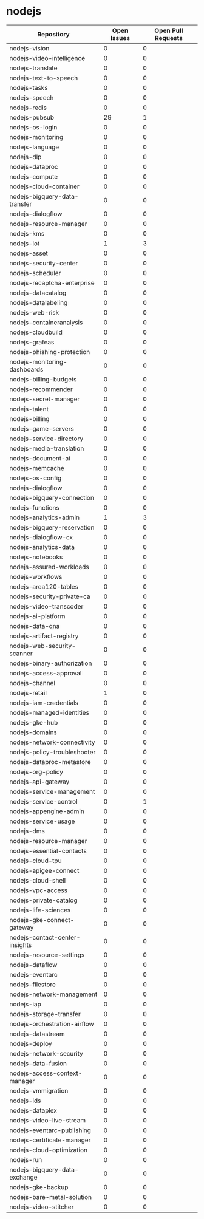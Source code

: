 # nodejs
| Repository | Open Issues | Open Pull Requests |
|------------|-------------|--------------------|
| nodejs-vision |        0 |        0 |
| nodejs-video-intelligence |        0 |        0 |
| nodejs-translate |        0 |        0 |
| nodejs-text-to-speech |        0 |        0 |
| nodejs-tasks |        0 |        0 |
| nodejs-speech |        0 |        0 |
| nodejs-redis |        0 |        0 |
| nodejs-pubsub |       29 |        1 |
| nodejs-os-login |        0 |        0 |
| nodejs-monitoring |        0 |        0 |
| nodejs-language |        0 |        0 |
| nodejs-dlp |        0 |        0 |
| nodejs-dataproc |        0 |        0 |
| nodejs-compute |        0 |        0 |
| nodejs-cloud-container |        0 |        0 |
| nodejs-bigquery-data-transfer |        0 |        0 |
| nodejs-dialogflow |        0 |        0 |
| nodejs-resource-manager |        0 |        0 |
| nodejs-kms |        0 |        0 |
| nodejs-iot |        1 |        3 |
| nodejs-asset |        0 |        0 |
| nodejs-security-center |        0 |        0 |
| nodejs-scheduler |        0 |        0 |
| nodejs-recaptcha-enterprise |        0 |        0 |
| nodejs-datacatalog |        0 |        0 |
| nodejs-datalabeling |        0 |        0 |
| nodejs-web-risk |        0 |        0 |
| nodejs-containeranalysis |        0 |        0 |
| nodejs-cloudbuild |        0 |        0 |
| nodejs-grafeas |        0 |        0 |
| nodejs-phishing-protection |        0 |        0 |
| nodejs-monitoring-dashboards |        0 |        0 |
| nodejs-billing-budgets |        0 |        0 |
| nodejs-recommender |        0 |        0 |
| nodejs-secret-manager |        0 |        0 |
| nodejs-talent |        0 |        0 |
| nodejs-billing |        0 |        0 |
| nodejs-game-servers |        0 |        0 |
| nodejs-service-directory |        0 |        0 |
| nodejs-media-translation |        0 |        0 |
| nodejs-document-ai |        0 |        0 |
| nodejs-memcache |        0 |        0 |
| nodejs-os-config |        0 |        0 |
| nodejs-dialogflow |        0 |        0 |
| nodejs-bigquery-connection |        0 |        0 |
| nodejs-functions |        0 |        0 |
| nodejs-analytics-admin |        1 |        3 |
| nodejs-bigquery-reservation |        0 |        0 |
| nodejs-dialogflow-cx |        0 |        0 |
| nodejs-analytics-data |        0 |        0 |
| nodejs-notebooks |        0 |        0 |
| nodejs-assured-workloads |        0 |        0 |
| nodejs-workflows |        0 |        0 |
| nodejs-area120-tables |        0 |        0 |
| nodejs-security-private-ca |        0 |        0 |
| nodejs-video-transcoder |        0 |        0 |
| nodejs-ai-platform |        0 |        0 |
| nodejs-data-qna |        0 |        0 |
| nodejs-artifact-registry |        0 |        0 |
| nodejs-web-security-scanner |        0 |        0 |
| nodejs-binary-authorization |        0 |        0 |
| nodejs-access-approval |        0 |        0 |
| nodejs-channel |        0 |        0 |
| nodejs-retail |        1 |        0 |
| nodejs-iam-credentials |        0 |        0 |
| nodejs-managed-identities |        0 |        0 |
| nodejs-gke-hub |        0 |        0 |
| nodejs-domains |        0 |        0 |
| nodejs-network-connectivity |        0 |        0 |
| nodejs-policy-troubleshooter |        0 |        0 |
| nodejs-dataproc-metastore |        0 |        0 |
| nodejs-org-policy |        0 |        0 |
| nodejs-api-gateway |        0 |        0 |
| nodejs-service-management |        0 |        0 |
| nodejs-service-control |        0 |        1 |
| nodejs-appengine-admin |        0 |        0 |
| nodejs-service-usage |        0 |        0 |
| nodejs-dms |        0 |        0 |
| nodejs-resource-manager |        0 |        0 |
| nodejs-essential-contacts |        0 |        0 |
| nodejs-cloud-tpu |        0 |        0 |
| nodejs-apigee-connect |        0 |        0 |
| nodejs-cloud-shell |        0 |        0 |
| nodejs-vpc-access |        0 |        0 |
| nodejs-private-catalog |        0 |        0 |
| nodejs-life-sciences |        0 |        0 |
| nodejs-gke-connect-gateway |        0 |        0 |
| nodejs-contact-center-insights |        0 |        0 |
| nodejs-resource-settings |        0 |        0 |
| nodejs-dataflow |        0 |        0 |
| nodejs-eventarc |        0 |        0 |
| nodejs-filestore |        0 |        0 |
| nodejs-network-management |        0 |        0 |
| nodejs-iap |        0 |        0 |
| nodejs-storage-transfer |        0 |        0 |
| nodejs-orchestration-airflow |        0 |        0 |
| nodejs-datastream |        0 |        0 |
| nodejs-deploy |        0 |        0 |
| nodejs-network-security |        0 |        0 |
| nodejs-data-fusion |        0 |        0 |
| nodejs-access-context-manager |        0 |        0 |
| nodejs-vmmigration |        0 |        0 |
| nodejs-ids |        0 |        0 |
| nodejs-dataplex |        0 |        0 |
| nodejs-video-live-stream |        0 |        0 |
| nodejs-eventarc-publishing |        0 |        0 |
| nodejs-certificate-manager |        0 |        0 |
| nodejs-cloud-optimization |        0 |        0 |
| nodejs-run |        0 |        0 |
| nodejs-bigquery-data-exchange |        0 |        0 |
| nodejs-gke-backup |        0 |        0 |
| nodejs-bare-metal-solution |        0 |        0 |
| nodejs-video-stitcher |        0 |        0 |
